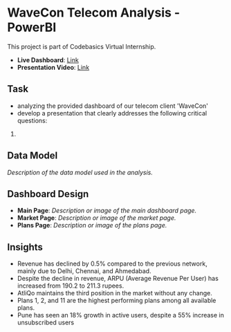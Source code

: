 # WaveCon Telecom Analysis - PowerBI

This project is part of Codebasics Virtual Internship.

- **Live Dashboard**: [Link](https://app.powerbi.com/view?r=eyJrIjoiYmVhZTMxZmEtZmM4Ny00ZDk2LWE0ZTktZmUwNTA0MTY0MGU4IiwidCI6ImM2ZTU0OWIzLTVmNDUtNDAzMi1hYWU5LWQ0MjQ0ZGM1YjJjNCJ9)
- **Presentation Video**: [Link](#)

## Task

- analyzing the provided dashboard of our telecom client 'WaveCon'
- develop a presentation that clearly addresses the following critical questions:
1.  

## Data Model

*Description of the data model used in the analysis.*

## Dashboard Design

- **Main Page**: *Description or image of the main dashboard page.*
- **Market Page**: *Description or image of the market page.*
- **Plans Page**: *Description or image of the plans page.*

## Insights

- Revenue has declined by 0.5% compared to the previous network, mainly due to Delhi, Chennai, and Ahmedabad.
- Despite the decline in revenue, ARPU (Average Revenue Per User) has increased from 190.2 to 211.3 rupees.
- AtliQo maintains the third position in the market without any change.
- Plans 1, 2, and 11 are the highest performing plans among all available plans.
- Pune has seen an 18% growth in active users, despite a 55% increase in unsubscribed users
